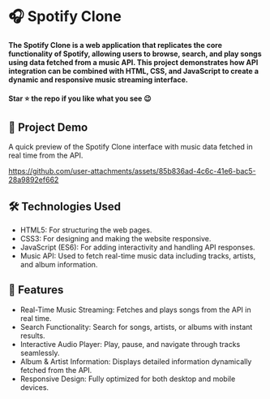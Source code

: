 <div><h1> 🎧 Spotify Clone  </h1></div>
<h4>The Spotify Clone is a web application that replicates the core functionality of Spotify, allowing users to browse, search, and play songs using data fetched from a music API. This project demonstrates how API integration can be combined with HTML, CSS, and JavaScript to create a dynamic and responsive music streaming interface.</h4>
 <h4>Star ⭐ the repo if you like what you see 😉 </h4>
 <div>
 <h2>📸 Project Demo</h2>
 <p>A quick preview of the Spotify Clone interface with music data fetched in real time from the API.</p>


https://github.com/user-attachments/assets/85b836ad-4c6c-41e6-bac5-28a9892ef662


<h2>🛠️ Technologies Used</h2>
 <ul>
   <li>HTML5: For structuring the web pages.</li>
   <li>CSS3: For designing and making the website responsive.</li>
   <li>JavaScript (ES6): For adding interactivity and handling API responses.</li>
   <li>Music API: Used to fetch real-time music data including tracks, artists, and album information.</li>
 </ul>  
 
 <h2>🎨 Features</h2>
 <ul>
   <li>Real-Time Music Streaming: Fetches and plays songs from the API in real time.</li>
   <li>Search Functionality: Search for songs, artists, or albums with instant results.</li>
   <li>Interactive Audio Player: Play, pause, and navigate through tracks seamlessly.</li>
   <li>Album & Artist Information: Displays detailed information dynamically fetched from the API.</li>
   <li>Responsive Design: Fully optimized for both desktop and mobile devices.</li>
 </ul> 
